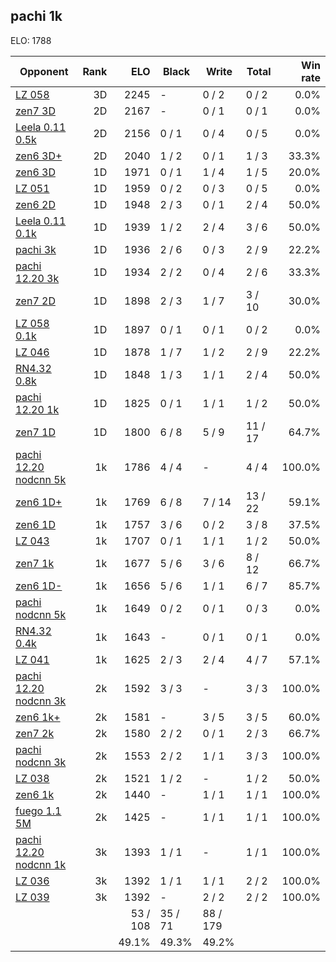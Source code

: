 ## pachi 1k ##

ELO: 1788

Opponent | Rank | ELO | Black | Write | Total | Win rate
---------|-----:|----:|-------|-------|-------|-------:
[LZ 058](LZ%20058.md) | 3D | 2245 | - | 0 / 2 | 0 / 2 | 0.0%
[zen7 3D](zen7%203D.md) | 2D | 2167 | - | 0 / 1 | 0 / 1 | 0.0%
[Leela 0.11 0.5k](Leela%200.11%200.5k.md) | 2D | 2156 | 0 / 1 | 0 / 4 | 0 / 5 | 0.0%
[zen6 3D+](zen6%203D+.md) | 2D | 2040 | 1 / 2 | 0 / 1 | 1 / 3 | 33.3%
[zen6 3D](zen6%203D.md) | 1D | 1971 | 0 / 1 | 1 / 4 | 1 / 5 | 20.0%
[LZ 051](LZ%20051.md) | 1D | 1959 | 0 / 2 | 0 / 3 | 0 / 5 | 0.0%
[zen6 2D](zen6%202D.md) | 1D | 1948 | 2 / 3 | 0 / 1 | 2 / 4 | 50.0%
[Leela 0.11 0.1k](Leela%200.11%200.1k.md) | 1D | 1939 | 1 / 2 | 2 / 4 | 3 / 6 | 50.0%
[pachi 3k](pachi%203k.md) | 1D | 1936 | 2 / 6 | 0 / 3 | 2 / 9 | 22.2%
[pachi 12.20 3k](pachi%2012.20%203k.md) | 1D | 1934 | 2 / 2 | 0 / 4 | 2 / 6 | 33.3%
[zen7 2D](zen7%202D.md) | 1D | 1898 | 2 / 3 | 1 / 7 | 3 / 10 | 30.0%
[LZ 058 0.1k](LZ%20058%200.1k.md) | 1D | 1897 | 0 / 1 | 0 / 1 | 0 / 2 | 0.0%
[LZ 046](LZ%20046.md) | 1D | 1878 | 1 / 7 | 1 / 2 | 2 / 9 | 22.2%
[RN4.32 0.8k](RN4.32%200.8k.md) | 1D | 1848 | 1 / 3 | 1 / 1 | 2 / 4 | 50.0%
[pachi 12.20 1k](pachi%2012.20%201k.md) | 1D | 1825 | 0 / 1 | 1 / 1 | 1 / 2 | 50.0%
[zen7 1D](zen7%201D.md) | 1D | 1800 | 6 / 8 | 5 / 9 | 11 / 17 | 64.7%
[pachi 12.20 nodcnn 5k](pachi%2012.20%20nodcnn%205k.md) | 1k | 1786 | 4 / 4 | - | 4 / 4 | 100.0%
[zen6 1D+](zen6%201D+.md) | 1k | 1769 | 6 / 8 | 7 / 14 | 13 / 22 | 59.1%
[zen6 1D](zen6%201D.md) | 1k | 1757 | 3 / 6 | 0 / 2 | 3 / 8 | 37.5%
[LZ 043](LZ%20043.md) | 1k | 1707 | 0 / 1 | 1 / 1 | 1 / 2 | 50.0%
[zen7 1k](zen7%201k.md) | 1k | 1677 | 5 / 6 | 3 / 6 | 8 / 12 | 66.7%
[zen6 1D-](zen6%201D-.md) | 1k | 1656 | 5 / 6 | 1 / 1 | 6 / 7 | 85.7%
[pachi nodcnn 5k](pachi%20nodcnn%205k.md) | 1k | 1649 | 0 / 2 | 0 / 1 | 0 / 3 | 0.0%
[RN4.32 0.4k](RN4.32%200.4k.md) | 1k | 1643 | - | 0 / 1 | 0 / 1 | 0.0%
[LZ 041](LZ%20041.md) | 1k | 1625 | 2 / 3 | 2 / 4 | 4 / 7 | 57.1%
[pachi 12.20 nodcnn 3k](pachi%2012.20%20nodcnn%203k.md) | 2k | 1592 | 3 / 3 | - | 3 / 3 | 100.0%
[zen6 1k+](zen6%201k+.md) | 2k | 1581 | - | 3 / 5 | 3 / 5 | 60.0%
[zen7 2k](zen7%202k.md) | 2k | 1580 | 2 / 2 | 0 / 1 | 2 / 3 | 66.7%
[pachi nodcnn 3k](pachi%20nodcnn%203k.md) | 2k | 1553 | 2 / 2 | 1 / 1 | 3 / 3 | 100.0%
[LZ 038](LZ%20038.md) | 2k | 1521 | 1 / 2 | - | 1 / 2 | 50.0%
[zen6 1k](zen6%201k.md) | 2k | 1440 | - | 1 / 1 | 1 / 1 | 100.0%
[fuego 1.1 5M](fuego%201.1%205M.md) | 2k | 1425 | - | 1 / 1 | 1 / 1 | 100.0%
[pachi 12.20 nodcnn 1k](pachi%2012.20%20nodcnn%201k.md) | 3k | 1393 | 1 / 1 | - | 1 / 1 | 100.0%
[LZ 036](LZ%20036.md) | 3k | 1392 | 1 / 1 | 1 / 1 | 2 / 2 | 100.0%
[LZ 039](LZ%20039.md) | 3k | 1392 | - | 2 / 2 | 2 / 2 | 100.0%
 | | | 53 / 108 | 35 / 71 | 88 / 179 | 
 | | | 49.1% | 49.3% | 49.2% | 
